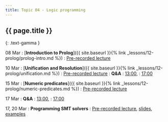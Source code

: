 ```yaml
---
title: Topic 04 - Logic programming
---
```


## {{ page.title }}
{: .text-gamma }

08 Mar
: [**Introduction to Prolog**]({{ site.baseurl }}{% link _lessons/12-prolog/prolog-intro.md %})
  : [Pre-recorded lecture](https://www.youtube.com/playlist?list=PLeIbBi3CwMZw3XQhb0hwQVSxamEJhF_TO)

10 Mar
: [**Unification and Resolution**]({{ site.baseurl }}{% link _lessons/12-prolog/unification.md %})
  : [Pre-recorded lecture](https://www.youtube.com/playlist?list=PLeIbBi3CwMZyH6P_Jboge8kSvUXUCeORz)
: **Q&A**
  : [13:00](https://youtu.be/dtdRwmZBrCw),
  : [17:00](https://youtu.be/fM8onekuCfg)

15 Mar
: [**Numeric predicates**]({{ site.baseurl }}{% link _lessons/12-prolog/numeric-predicates.md %})
  : [Pre-recorded lecture](https://www.youtube.com/playlist?list=PLeIbBi3CwMZynn3lPPWeWhRe5N0Glv2nT)

17 Mar
: **Q&A**
  : [13:00](https://youtu.be/xRCQ4C_Fc0g),
  : [17:00](https://youtu.be/78pAkCpKQMI)

17, 20 Mar
: **Programming SMT solvers**
  : [Pre-recorded lecture](https://www.youtube.com/watch?time_continue=63&v=YTLbqaNWHlo&feature=emb_logo),
    [slides](https://homepages.dcc.ufmg.br/~hbarbosa/talks/evcomp2020-programming_smt.pdf),
    [examples](https://homepages.dcc.ufmg.br/~hbarbosa/talks/evcomp2020-programming_smt-examples.tar.gz)
